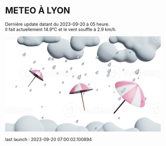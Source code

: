 # METEO À LYON

Dernière update datant du 2023-09-20 à 05 heure.  
Il fait actuellement 14.9°C et le vent souffle à 2.9 km/h.      

![](./.github/rain.png)

last launch : 2023-09-20 07:00:02.100894
